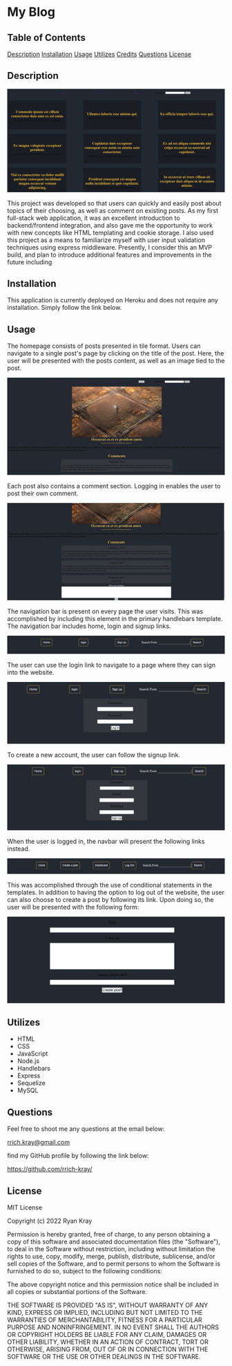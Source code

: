 # My Blog

## Table of Contents

[Description](#description)
[Installation](#installation)
[Usage](#usage)
[Utilizes](#utilizes)
[Credits](#credits)
[Questions](#questions)
[License](#license)

## Description

![main screenshot](./public/images/screen1.png)

This project was developed so that users can quickly and easily post about topics of their choosing, as well as comment on existing posts. As my first full-stack web application, it was an excellent introduction to backend/frontend integration, and also gave me the opportunity to work with new concepts like HTML templating and cookie storage. I also used this project as a means to familiarize myself with user input validation techniques using express middleware. Presently, I consider this an MVP build, and plan to introduce additional features and improvements in the future including

## Installation

This application is currently deployed on Heroku and does not require any installation. Simply follow the link below.

## Usage

The homepage consists of posts presented in tile format. Users can navigate to a single post's page by clicking on the title of the post. Here, the user will be presented with the posts content, as well as an image tied to the post.

![main screenshot](./public/images/single-post.png)

Each post also contains a comment section. Logging in enables the user to post their own comment.

![post-comment screenshot](./public/images/post-comment.png)

The navigation bar is present on every page the user visits. This was accomplished by including this element in the primary handlebars template. The navigation bar includes home, login and signup links.

![navbar screenshot](./public/images/navbar.png)

The user can use the login link to navigate to a page where they can sign into the website.

![login screenshot](./public/images/login.png)

To create a new account, the user can follow the signup link.

![signup screenshot](./public/images/signup.png)

When the user is logged in, the navbar will present the following links instead.

![navbar-loggedIn screenshot](./public/images/navbar-loggedIn.png)

This was accomplished through the use of conditional statements in the templates. In addition to having the option to log out of the website, the user can also choose to create a post by following its link. Upon doing so, the user will be presented with the following form:

![add-post screenshot](./public/images/add-post.png)

## Utilizes

- HTML
- CSS
- JavaScript
- Node.js
- Handlebars
- Express
- Sequelize
- MySQL

## Questions

Feel free to shoot me any questions at the email below:

rrich.kray@gmail.com

find my GitHub profile by following the link below:

https://github.com/rrich-kray/

## License

MIT License

Copyright (c) 2022 Ryan Kray

Permission is hereby granted, free of charge, to any person obtaining a copy of this software and associated documentation files (the "Software"), to deal in the Software without restriction, including without limitation the rights to use, copy, modify, merge, publish, distribute, sublicense, and/or sell copies of the Software, and to permit persons to whom the Software is furnished to do so, subject to the following conditions:

The above copyright notice and this permission notice shall be included in all copies or substantial portions of the Software.

THE SOFTWARE IS PROVIDED "AS IS", WITHOUT WARRANTY OF ANY KIND, EXPRESS OR IMPLIED, INCLUDING BUT NOT LIMITED TO THE WARRANTIES OF MERCHANTABILITY, FITNESS FOR A PARTICULAR PURPOSE AND NONINFRINGEMENT. IN NO EVENT SHALL THE AUTHORS OR COPYRIGHT HOLDERS BE LIABLE FOR ANY CLAIM, DAMAGES OR OTHER LIABILITY, WHETHER IN AN ACTION OF CONTRACT, TORT OR OTHERWISE, ARISING FROM, OUT OF OR IN CONNECTION WITH THE SOFTWARE OR THE USE OR OTHER DEALINGS IN THE SOFTWARE.
